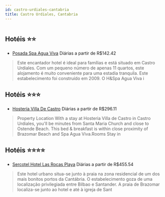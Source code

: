 ```yaml
---
id: castro-urdiales-cantabria
title: Castro Urdiales, Cantabria
---
```


<center><img src="http://photos.hotelbeds.com/giata/11/112903/112903a_hb_a_001.jpg" alt="" /></center>


## Hotéis ⭐️⭐️

-    [Posada Spa Agua Viva](https://www.hurb.com/aud/https://www.hurb.com/hoteis/castro-urdiales/posada-spa-agua-viva-JNP-JP273374?cmp=18055) Diárias a partir de R$142.42
   > Este encantador hotel é ideal para famílias e está situado em Castro Urdiales. Com um pequeno número de apenas 11 quartos, este alojamento é muito conveniente para uma estadia tranquila. Este estabelecimento foi construído em 2009. O H&amp;Spa Agua Viva i

## Hotéis ⭐️⭐️⭐️

-    [Hostería Villa De Castro](https://www.hurb.com/aud/https://www.hurb.com/hoteis/castro-urdiales/hosteria-villa-de-castro-JNP-JP309997?cmp=18055) Diárias a partir de R$296.11
   > Property Location With a stay at Hosteria Villa de Castro in Castro Urdiales, you&apos;ll be minutes from Santa Maria Church and close to Ostende Beach.  This bed &amp; breakfast is within close proximity of Brazomar Beach and Spa Agua Viva.Rooms Stay in 

## Hotéis ⭐️⭐️⭐️⭐️

-    [Sercotel Hotel Las Rocas Playa](https://www.hurb.com/aud/https://www.hurb.com/hoteis/castro-urdiales/sercotel-hotel-las-rocas-playa-JNP-JP147560?cmp=18055) Diárias a partir de R$455.54
   > Este hotel urbano situa-se junto à praia na zona residencial de um dos mais bonitos portos da Cantábria. O estabelecimento goza de uma localização privilegiada entre Bilbao e Santander. A praia de Brazomar localiza-se junto ao hotel e até à igreja de Sant

